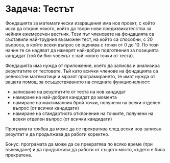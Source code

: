 # Задача: Тестът

Фондацията за математически извращения има нов проект,
с който иска да открие някого, който да твори нови
предизвикателства за нейния ежемесечен вестник.
Този път членовете на фондацията са съставили
най-трудния възможен тест, на който са способни,
с 20 въпроса, в който всеки въпрос се оценява с точки
от 0 до 10. По този начин те се надяват да намерят
най-добре подготвения за позицията кандидат (той би
бил човекът с най-много точки от теста).

Фондацията има нужда от приложение, което да записва и
анализира резултатите от тестовете. Тъй като всички
членове на фондацията са ревностни математици и мразят
програмирането, те имат нужда от вашата помощ за
осъществяването на следната функционалност:

- записване на резултатите от теста на нов кандидат
- намиране на най-добрия кандидат до момента
- намиране на максималния брой точки, получени на всеки
отделен въпрос (от всички кандидати)
- намиране на стандартното отклонение на точките,
получени на всеки отделен въпрос (от всички кандидати)

Програмата трябва да може да се прекратява след всеки
нов записан резултат и да продължава да работи коректно.

Бонус: програмата да може да се прекратява по всяко
време (при въвеждане) и да продължава да работи от
същото място, където е била прекратена.